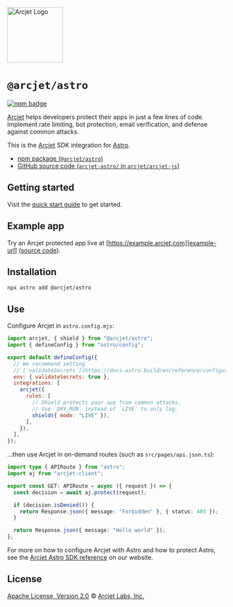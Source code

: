 <a href="https://arcjet.com" target="_arcjet-home">
  <picture>
    <source media="(prefers-color-scheme: dark)" srcset="https://arcjet.com/logo/arcjet-dark-lockup-voyage-horizontal.svg">
    <img src="https://arcjet.com/logo/arcjet-light-lockup-voyage-horizontal.svg" alt="Arcjet Logo" height="128" width="auto">
  </picture>
</a>

# `@arcjet/astro`

<p>
  <a href="https://www.npmjs.com/package/@arcjet/astro">
    <picture>
      <source media="(prefers-color-scheme: dark)" srcset="https://img.shields.io/npm/v/%40arcjet%2Fastro?style=flat-square&label=%E2%9C%A6Aj&labelColor=000000&color=5C5866">
      <img alt="npm badge" src="https://img.shields.io/npm/v/%40arcjet%2Fastro?style=flat-square&label=%E2%9C%A6Aj&labelColor=ECE6F0&color=ECE6F0">
    </picture>
  </a>
</p>

[Arcjet][arcjet] helps developers protect their apps in just a few lines of
code. Implement rate limiting, bot protection, email verification, and defense
against common attacks.

This is the [Arcjet][arcjet] SDK integration for [Astro][astro].

- [npm package (`@arcjet/astro`)](https://www.npmjs.com/package/@arcjet/astro)
- [GitHub source code (`arcjet-astro/` in `arcjet/arcjet-js`)](https://github.com/arcjet/arcjet-js/tree/main/arcjet-astro)

## Getting started

Visit the [quick start guide][quick-start] to get started.

## Example app

Try an Arcjet protected app live at [https://example.arcjet.com][example-url]
([source code][example-source]).

## Installation

```shell
npx astro add @arcjet/astro
```

## Use

Configure Arcjet in `astro.config.mjs`:

```js
import arcjet, { shield } from "@arcjet/astro";
import { defineConfig } from "astro/config";

export default defineConfig({
  // We recommend setting
  // [`validateSecrets`](https://docs.astro.build/en/reference/configuration-reference/#envvalidatesecrets).
  env: { validateSecrets: true },
  integrations: [
    arcjet({
      rules: [
        // Shield protects your app from common attacks.
        // Use `DRY_RUN` instead of `LIVE` to only log.
        shield({ mode: "LIVE" }),
      ],
    }),
  ],
});
```

…then use Arcjet in on-demand routes (such as `src/pages/api.json.ts`):

```ts
import type { APIRoute } from "astro";
import aj from "arcjet:client";

export const GET: APIRoute = async ({ request }) => {
  const decision = await aj.protect(request);

  if (decision.isDenied()) {
    return Response.json({ message: "Forbidden" }, { status: 403 });
  }

  return Response.json({ message: "Hello world" });
};
```

For more on how to configure Arcjet with Astro and how to protect Astro,
see the [Arcjet Astro SDK reference][arcjet-reference-astro] on our website.

## License

[Apache License, Version 2.0][apache-license] © [Arcjet Labs, Inc.][arcjet]

[arcjet-reference-astro]: https://docs.arcjet.com/reference/astro
[arcjet]: https://arcjet.com
[astro]: https://astro.build/
[example-url]: https://example.arcjet.com
[quick-start]: https://docs.arcjet.com/get-started/astro
[example-source]: https://github.com/arcjet/arcjet-js-example
[apache-license]: http://www.apache.org/licenses/LICENSE-2.0
